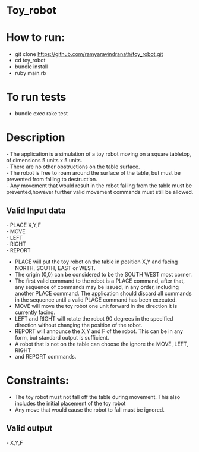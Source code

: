 # Toy_robot

<h1> How to run: </h1>

- git clone https://github.com/ramyaravindranath/toy_robot.git <br/>
-   cd toy_robot <br/>
-   bundle install <br/>
-   ruby main.rb <br/>


<h1> To run tests </h1>

  - bundle exec rake test


<h1> Description </h1>
- The application is a simulation of a toy robot moving on a square tabletop, of dimensions 5 units x 5 units.<br/>
-   There are no other obstructions on the table surface.<br/>
-   The robot is free to roam around the surface of the table, but must be prevented from falling to destruction.<br/>
-   Any movement that would result in the robot falling from the table must be prevented,however further valid movement commands must still be allowed.


<h2>Valid Input data </h2>
- PLACE X,Y,F <br/>
- MOVE <br/>
- LEFT <br/>
- RIGHT<br/>
- REPORT<br/>

- PLACE will put the toy robot on the table in position X,Y and facing NORTH, SOUTH, EAST or WEST.<br/>
-   The origin (0,0) can be considered to be the SOUTH WEST most corner.<br/>
-   The first valid command to the robot is a PLACE command, after that, any sequence of commands may be issued, in any     order, including another PLACE command. The application should discard all commands in the sequence until a valid PLACE command has been executed.<br/>
-   MOVE will move the toy robot one unit forward in the direction it is currently facing.<br/>
-   LEFT and RIGHT will rotate the robot 90 degrees in the specified direction without changing the position of the robot.
-   REPORT will announce the X,Y and F of the robot. This can be in any form, but standard output is sufficient.
-   A robot that is not on the table can choose the ignore the MOVE, LEFT, RIGHT
-   and REPORT commands.


<h1>Constraints:</h1>

- The toy robot must not fall off the table during movement. This also includes the initial placement of the toy robot<br/>
- Any move that would cause the robot to fall must be ignored.




<h2> Valid output </h2>
- X,Y,F


